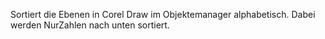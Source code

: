 Sortiert die Ebenen in Corel Draw im Objektemanager alphabetisch. Dabei werden NurZahlen nach unten sortiert.

